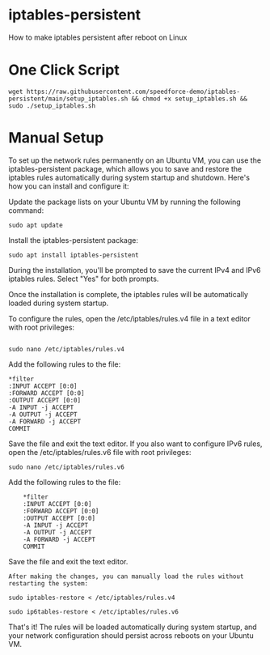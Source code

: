 # iptables-persistent
How to make iptables persistent after reboot on Linux

# One Click Script 
```
wget https://raw.githubusercontent.com/speedforce-demo/iptables-persistent/main/setup_iptables.sh && chmod +x setup_iptables.sh && sudo ./setup_iptables.sh
```

# Manual Setup

To set up the network rules permanently on an Ubuntu VM, you can use the iptables-persistent package, which allows you to save and restore the iptables rules automatically during system startup and shutdown. Here's how you can install and configure it:

Update the package lists on your Ubuntu VM by running the following command:
```
sudo apt update
```
Install the iptables-persistent package:
```
sudo apt install iptables-persistent
```

During the installation, you'll be prompted to save the current IPv4 and IPv6 iptables rules. Select "Yes" for both prompts.

Once the installation is complete, the iptables rules will be automatically loaded during system startup.

To configure the rules, open the /etc/iptables/rules.v4 file in a text editor with root privileges:

```

sudo nano /etc/iptables/rules.v4
```

Add the following rules to the file:

```
*filter
:INPUT ACCEPT [0:0]
:FORWARD ACCEPT [0:0]
:OUTPUT ACCEPT [0:0]
-A INPUT -j ACCEPT
-A OUTPUT -j ACCEPT
-A FORWARD -j ACCEPT
COMMIT
```

<p>
Save the file and exit the text editor.
If you also want to configure IPv6 rules, open the /etc/iptables/rules.v6 file with root privileges:
</p>

```
sudo nano /etc/iptables/rules.v6
```

Add the following rules to the file:


```
    *filter
    :INPUT ACCEPT [0:0]
    :FORWARD ACCEPT [0:0]
    :OUTPUT ACCEPT [0:0]
    -A INPUT -j ACCEPT
    -A OUTPUT -j ACCEPT
    -A FORWARD -j ACCEPT
    COMMIT
```

<p>
    Save the file and exit the text editor.

    After making the changes, you can manually load the rules without restarting the system:
</p>

```
sudo iptables-restore < /etc/iptables/rules.v4
```
```
sudo ip6tables-restore < /etc/iptables/rules.v6
```

That's it! The rules will be loaded automatically during system startup, and your network configuration should persist across reboots on your Ubuntu VM.
